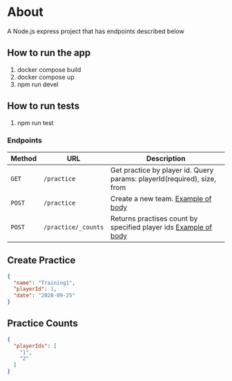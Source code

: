 # About

A Node.js express project that has endpoints described below


## How to run the app
1. docker compose build
2. docker compose up
3. npm run devel

## How to run tests
1. npm run test

### Endpoints

| Method | URL                 | Description                                                                         |
|--------|---------------------|-------------------------------------------------------------------------------------|
| `GET`  | `/practice`         | Get practice by player id. Query params: playerId(required), size, from             |
| `POST` | `/practice`         | Create a new team. [Example of body](#create-practice)                              |
| `POST` | `/practice/_counts` | Returns practises count by specified player ids [Example of body](#practice-counts) |

####

## Create Practice

```json
{
  "name": "Training1",
  "playerId": 1,
  "date": "2028-09-25"
}
```

## Practice Counts

```json
{
  "playerIds": [
    "1",
    "2"
  ]
}
```
